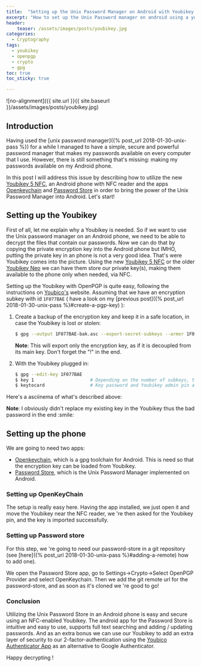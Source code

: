 ```yaml
---
title:  "Setting up the Unix Password Manager on Android with Youbikey 5 NFC"
excerpt: "How to set up the Unix Password manager on android using a youbikey 5 NFC"
header:
    teaser: /assets/images/posts/youbikey.jpg
categories: 
  - Cryptography
tags:
  - youbikey
  - openpgp
  - crypto
  - gpg
toc: true
toc_sticky: true

---
```


![no-alignment]({{ site.url }}{{ site.baseurl }}/assets/images/posts/youbikey.jpg)

## Introduction

Having used the [unix password manager]({% post_url 2018-01-30-unix-pass %}) for a while I managed to have a simple,
secure and powerful password manager that makes my passwords available on every computer that I use.
However, there is still something that's missing: making my passwords available on my Android phone. 

In this post I will address this issue by describing how to utilize the new [Youbikey 5 NFC](https://www.yubico.com/product/yubikey-5-nfc/),
an Android phone with NFC reader and the apps
[Openkeychain](https://www.openkeychain.org/) and [Password Store](https://play.google.com/store/apps/details?id=com.zeapo.pwdstore&hl=en_US) 
in order to bring the power of the Unix Password Manager into Android. Let's start!

## Setting up the Youbikey

First of all, let me explain why a Youbikey is needed. So if we want to use the Unix password manager on an Android phone,
we need to be able to decrypt the files that contain our passwords. Now we can do that by copying the private encryption
key into the Android phone but IMHO, putting the private key in an phone is not a very good idea. That's were Youbikey comes into
the picture. Using the new [Youbikey 5 NFC](https://www.yubico.com/product/yubikey-5-nfc/) or the older
[Youbikey Neo](https://support.yubico.com/support/solutions/articles/15000006494-yubikey-neo) we can have them store our
private key(s), making them available to the phone only when needed, via NFC.

Setting up the Youbikey with OpenPGP is quite easy, following the instructions on [Youbico's](https://support.yubico.com/support/solutions/articles/15000006420-using-your-yubikey-with-openpgp)
website. Assuming that we have an encryption subkey with id `1F077BAE` ( have a look on my [previous post]({% post_url 2018-01-30-unix-pass %}#create-a-pgp-key) ):

1.  Create a backup of the encryption key and keep it in a safe location, in case the Youbikey is lost or stolen:
   
    ```bash
    $ gpg --output 1F077BAE-bak.asc --export-secret-subkeys --armor 1F077BAE!
    ```

    <p class="notice--info">
        <strong>Note</strong>: This will export only the encryption key, as if it is decoupled from its main key. Don't forget the "!" in the end.
    </p>
   
2.  With the Youbikey plugged in:

    ```bash
    $ gpg --edit-key 1F077BAE
    $ key 1                     # Depending on the number of subkeys, the number 1 may be different
    $ keytocard                 # Key password and Youbikey admin pin are needed for this step
    ```

Here's a asciinema of what's described above:

<script id="asciicast-QEi40F3mFUzpAFPAoIFkdD05p" src="https://asciinema.org/a/QEi40F3mFUzpAFPAoIFkdD05p.js" data-rows="25" data-theme="asciinema" async></script>
    
<p class="notice--info">
    <strong>Note</strong>: I obviously didn't replace my existing key in the Youbikey thus the bad password in the end :smile:
</p>

## Setting up the phone

We are going to need two apps:

* [Openkeychain](https://f-droid.org/en/packages/org.sufficientlysecure.keychain/), which is a gpg toolchain for Android. This is need so that the encryption key can be loaded from Youbikey.
* [Password Store](https://f-droid.org/en/packages/com.zeapo.pwdstore/), which is the Unix Password Manager implemented on Android.


### Setting up OpenKeyChain

The setup is really easy here. Having the app installed, we just open it and move the Youbikey near the NFC reader,
 we 're then asked for the Youbikey pin, and the key is imported successfully. 


### Setting up Password store

For this step, we 're going to need our password-store in a git repository (see [here]({% post_url 2018-01-30-unix-pass %}#adding-a-remote) how to add one).

We open the Password Store app, go to Settings->Crypto->Select OpenPGP Provider and select OpenKeychain. Then we add the
git remote url for the password-store, and as soon as it's cloned we 're good to go! 


### Conclusion

Utilizing the Unix Password Store in an Android phone is easy and secure using an NFC-enabled Youbikey. The android app
for the Password Store is intuitive and easy to use, supports full text searching and adding / updating passwords. And 
as an extra bonus we can use our Youbikey to add an extra layer of security to our 2-factor-authentication using the 
[Youbico Authenticator App](https://www.yubico.com/products/services-software/download/yubico-authenticator/) as an 
alternative to Google Authenticator. 

Happy decrypting !

